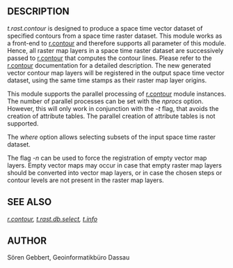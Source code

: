 ## DESCRIPTION

*t.rast.contour* is designed to produce a space time vector dataset of
specified contours from a space time raster dataset. This module works
as a front-end to [r.contour](r.contour.html) and therefore supports all
parameter of this module. Hence, all raster map layers in a space time
raster dataset are successively passed to [r.contour](r.contour.html)
that computes the contour lines. Please refer to the
[r.contour](r.contour.html) documentation for a detailed description.
The new generated vector contour map layers will be registered in the
output space time vector dataset, using the same time stamps as their
raster map layer origins.

This module supports the parallel processing of
[r.contour](r.contour.html) module instances. The number of parallel
processes can be set with the *nprocs* option. However, this will only
work in conjunction with the *-t* flag, that avoids the creation of
attribute tables. The parallel creation of attribute tables is not
supported.

The *where* option allows selecting subsets of the input space time
raster dataset.

The flag *-n* can be used to force the registration of empty vector map
layers. Empty vector maps may occur in case that empty raster map layers
should be converted into vector map layers, or in case the chosen steps
or contour levels are not present in the raster map layers.

## SEE ALSO

*[r.contour](r.contour.html), [t.rast.db.select](t.vect.db.select.html),
[t.info](t.info.html)*

## AUTHOR

Sören Gebbert, Geoinformatikbüro Dassau
